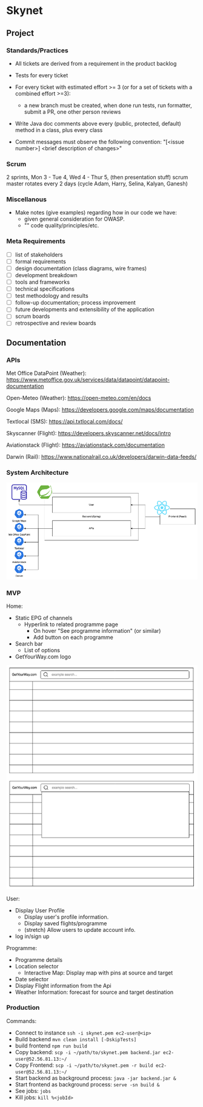 # Skynet

## Project
### Standards/Practices

- All tickets are derived from a requirement in the product backlog

- Tests for every ticket 

- For every ticket with estimated effort >= 3 (or for a set of tickets with a combined effort >=3):
  - a new branch must be created, when done run tests, run formatter, submit a PR, one other person reviews
 
- Write Java doc comments above every (public, protected, default) method in a class, plus every class

- Commit messages must observe the following convention: "[\<issue number\>] \<brief description of changes\>"
 
### Scrum

2 sprints, Mon 3 - Tue 4, Wed 4 - Thur 5, (then presentation stuff)
scrum master rotates every 2 days (cycle Adam, Harry, Selina, Kalyan, Ganesh)


### Miscellanous

- Make notes (give examples) regarding how in our code we have:
  - given general consideration for OWASP.
  - "" code quality/principles/etc.
    

### Meta Requirements 
- [ ] list of stakeholders 
- [ ] formal requirements
- [ ] design documentation (class diagrams, wire frames)
- [ ] development breakdown
- [ ] tools and frameworks
- [ ] technical specifications
- [ ] test methodology and results 
- [ ] follow-up documentation; process improvement
- [ ] future developments and extensibility of the application
- [ ] scrum boards
- [ ] retrospective and review boards

## Documentation

### APIs

Met Office DataPoint (Weather): https://www.metoffice.gov.uk/services/data/datapoint/datapoint-documentation

Open-Meteo (Weather): https://open-meteo.com/en/docs

Google Maps (Maps): https://developers.google.com/maps/documentation

Textlocal (SMS): https://api.txtlocal.com/docs/

Skyscanner (Flight): https://developers.skyscanner.net/docs/intro

Aviationstack (Flight): https://aviationstack.com/documentation

Darwin (Rail): https://www.nationalrail.co.uk/developers/darwin-data-feeds/


### System Architecture

![System Architecture](docs/system-architecture.png)


### MVP

Home:
- Static EPG of channels
  - Hyperlink to related programme page
    - On hover "See programme information" (or similar)
    - Add button on each programme
- Search bar
  - List of options
- GetYourWay.com logo

![System Architecture](docs/home.png)

User:
- Display User Profile
  - Display user's profile information.
  - Display saved flights/programme
  - (stretch) Allow users to update account info.
- log in/sign up

Programme:
- Programme details
- Location selector
  - Interactive Map: Display map with pins at source and target
- Date selector
- Display Flight information from the Api 
- Weather Information: forecast for source and target destination

### Production

Commands:
- Connect to instance `ssh -i skynet.pem ec2-user@<ip>`
- Build backend `mvn clean install [-DskipTests]`
- build frontend `npm run build`
- Copy backend: `scp -i ~/path/to/skynet.pem backend.jar ec2-user@52.56.81.13:~/`
- Copy Frontend: `scp -i ~/path/to/skynet.pem -r build ec2-user@52.56.81.13:~/`
- Start backend as background process: `java -jar backend.jar &`
- Start frontend as background process: `serve -sn build &`
- See jobs: `jobs`
- Kill jobs: `kill %<jobId>`

